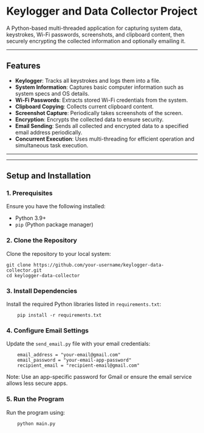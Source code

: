 # **Keylogger and Data Collector Project**

A Python-based multi-threaded application for capturing system data, keystrokes, Wi-Fi passwords, screenshots, and clipboard content, then securely encrypting the collected information and optionally emailing it.

---

## **Features**
- **Keylogger**: Tracks all keystrokes and logs them into a file.
- **System Information**: Captures basic computer information such as system specs and OS details.
- **Wi-Fi Passwords**: Extracts stored Wi-Fi credentials from the system.
- **Clipboard Copying**: Collects current clipboard content.
- **Screenshot Capture**: Periodically takes screenshots of the screen.
- **Encryption**: Encrypts the collected data to ensure security.
- **Email Sending**: Sends all collected and encrypted data to a specified email address periodically.
- **Concurrent Execution**: Uses multi-threading for efficient operation and simultaneous task execution.

---

---

## **Setup and Installation**

### **1. Prerequisites**
Ensure you have the following installed:
- Python 3.9+
- `pip` (Python package manager)

### **2. Clone the Repository**
Clone the repository to your local system:

    git clone https://github.com/your-username/keylogger-data-collector.git
    cd keylogger-data-collector

### **3. Install Dependencies**
Install the required Python libraries listed in `requirements.txt`:

        pip install -r requirements.txt


### **4. Configure Email Settings**
Update the `send_email.py` file with your email credentials:

        email_address = "your-email@gmail.com"  
        email_password = "your-email-app-password"
        recipient_email = "recipient-email@gmail.com"

Note: Use an app-specific password for Gmail or ensure the email service allows less secure apps.

### **5. Run the Program**
Run the program using:

        python main.py

